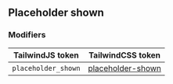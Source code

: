 ## Placeholder shown

### Modifiers

| TailwindJS token | TailwindCSS token |
| ----- | ----- |
| `placeholder_shown` | [placeholder-shown](https://tailwindcss.com/docs/hover-focus-and-other-states#placeholder-shown) |